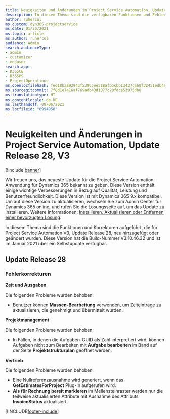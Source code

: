 ```yaml
---
title: Neuigkeiten und Änderungen in Project Service Automation, Update Release 28, V3
description: In diesem Thema sind die verfügbaren Funktionen und Fehlerbehebungen für Project Service Automation Update Release 28, V3 aufgeführt.
author: ruhercul
ms.custom: dyn365-projectservice
ms.date: 01/26/2021
ms.topic: article
ms.author: ruhercul
audience: Admin
search.audienceType:
- admin
- customizer
- enduser
search.app:
- D365CE
- D365PS
- ProjectOperations
ms.openlocfilehash: fed18ba292943f53965ee518afb5cbb13427ca60f32451edb49f67e6f10d24fe
ms.sourcegitcommit: 7f8d1e7a16af769adb43d1877c28fdce53975db8
ms.translationtype: HT
ms.contentlocale: de-DE
ms.lasthandoff: 08/06/2021
ms.locfileid: "6994950"
---
```

# <a name="whats-new-or-changed-in-project-service-automation-update-release-28-v3"></a>Neuigkeiten und Änderungen in Project Service Automation, Update Release 28, V3

[!include [banner](../includes/psa-now-project-operations.md)]

Wir freuen uns, das neueste Update für die Project Service Automation-Anwendung für Dynamics 365 bekannt zu geben. Diese Version enthält einige wichtige Verbesserungen in Bezug auf Qualität, Leistung und Benutzerfreundlichkeit. Diese Version ist mit Dynamics 365 9.x kompatibel. Um auf diese Version zu aktualisieren, wechseln Sie zum Admin Center für Dynamics 365 online, und rufen Sie die Lösungsseite auf, um das Update zu installieren. Weitere Informationen: [Installieren, Aktualisieren oder Entfernen einer bevorzugten Lösung](/power-platform/admin/install-remove-preferred-solution).

In diesem Thema sind die Funktionen und Korrekturen aufgeführt, die für Project Service Automation V3, Update Release 28, neu hinzugefügt oder geändert wurden. Diese Version hat die Build-Nummer V3.10.46.32 und ist im Januar 2021 über ein Selbstupdate verfügbar.

## <a name="update-release-28"></a>Update Release 28

### <a name="bug-fixes"></a>Fehlerkorrekturen

**Zeit und Ausgaben**

Die folgenden Probleme wurden behoben:

- Benutzer können **Massen-Bearbeitung** verwenden, um Zeiteinträge zu aktualisieren, die genehmigt und übermittelt wurden.

**Projektmanagement**

Die folgenden Probleme wurden behoben:

- In Fällen, in denen die Aufgaben-GUID als Zahl interpretiert wird, können Aufgaben nicht zum Bearbeiten mit **Aufgabe bearbeiten** im Band auf der Seite **Projektstrukturplan** geöffnet werden.

**Vertrieb**

Die folgenden Probleme wurden behoben:

- Eine Nullreferenzausnahme wird generiert, wenn das **GetEstimatesForProject** Plug-In aufgerufen wird.
- **Als für Rechnung bereit markieren** im Meilensteinraster werden nur die teilweise aktualisierten Attribute mit Ausnahme des Attributs **InvoiceStatus** aktualisiert.



[!INCLUDE[footer-include](../includes/footer-banner.md)]